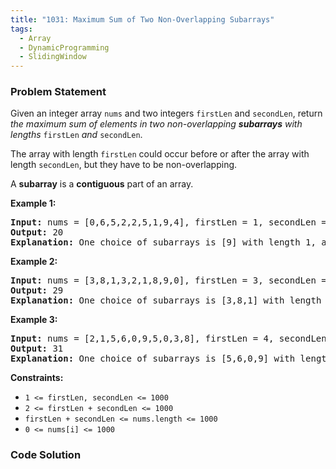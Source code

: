 ```yaml
---
title: "1031: Maximum Sum of Two Non-Overlapping Subarrays"
tags:
  - Array
  - DynamicProgramming
  - SlidingWindow
---
```

### Problem Statement

<p>Given an integer array <code>nums</code> and two integers <code>firstLen</code> and <code>secondLen</code>, return <em>the maximum sum of elements in two non-overlapping <strong>subarrays</strong> with lengths </em><code>firstLen</code><em> and </em><code>secondLen</code>.</p>

<p>The array with length <code>firstLen</code> could occur before or after the array with length <code>secondLen</code>, but they have to be non-overlapping.</p>

<p>A <strong>subarray</strong> is a <strong>contiguous</strong> part of an array.</p>


<p><strong class="example">Example 1:</strong></p>

<pre>
<strong>Input:</strong> nums = [0,6,5,2,2,5,1,9,4], firstLen = 1, secondLen = 2
<strong>Output:</strong> 20
<strong>Explanation:</strong> One choice of subarrays is [9] with length 1, and [6,5] with length 2.
</pre>

<p><strong class="example">Example 2:</strong></p>

<pre>
<strong>Input:</strong> nums = [3,8,1,3,2,1,8,9,0], firstLen = 3, secondLen = 2
<strong>Output:</strong> 29
<strong>Explanation:</strong> One choice of subarrays is [3,8,1] with length 3, and [8,9] with length 2.
</pre>

<p><strong class="example">Example 3:</strong></p>

<pre>
<strong>Input:</strong> nums = [2,1,5,6,0,9,5,0,3,8], firstLen = 4, secondLen = 3
<strong>Output:</strong> 31
<strong>Explanation:</strong> One choice of subarrays is [5,6,0,9] with length 4, and [0,3,8] with length 3.
</pre>


<p><strong>Constraints:</strong></p>

<ul>
	<li><code>1 &lt;= firstLen, secondLen &lt;= 1000</code></li>
	<li><code>2 &lt;= firstLen + secondLen &lt;= 1000</code></li>
	<li><code>firstLen + secondLen &lt;= nums.length &lt;= 1000</code></li>
	<li><code>0 &lt;= nums[i] &lt;= 1000</code></li>
</ul>


### Code Solution

```python

```
